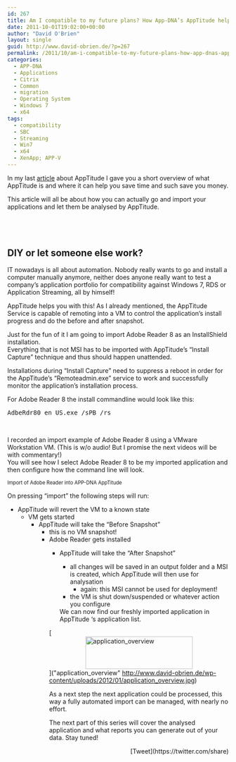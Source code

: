 ```yaml
---
id: 267
title: Am I compatible to my future plans? How App-DNA’s AppTitude helps along the way… (part 2)
date: 2011-10-01T19:02:00+00:00
author: "David O'Brien"
layout: single
guid: http://www.david-obrien.de/?p=267
permalink: /2011/10/am-i-compatible-to-my-future-plans-how-app-dnas-apptitude-helps-along-the-way-part-2/
categories:
  - APP-DNA
  - Applications
  - Citrix
  - Common
  - migration
  - Operating System
  - Windows 7
  - x64
tags:
  - compatibility
  - SBC
  - Streaming
  - Win7
  - x64
  - XenApp; APP-V
---
```

In my last [article](http://www.sepago.de/d/david/2011/09/20/am-i-compatible-to-my-future-plans) about AppTitude I gave you a short overview of what AppTitude is and where it can help you save time and such save you money.

This article will all be about how you can actually go and import your applications and let them be analysed by AppTitude.

## &nbsp;

## DIY or let someone else work?

IT nowadays is all about automation. Nobody really wants to go and install a computer manually anymore, neither does anyone really want to test a company’s application portfolio for compatibility against Windows 7, RDS or Application Streaming, all by himself!

AppTitude helps you with this! As I already mentioned, the AppTitude Service is capable of remoting into a VM to control the application’s install progress and do the before and after snapshot.

Just for the fun of it I am going to import Adobe Reader 8 as an InstallShield installation.  
Everything that is not MSI has to be imported with AppTitude’s “Install Capture” technique and thus should happen unattended.

Installations during “Install Capture” need to suppress a reboot in order for the AppTitude’s “Remoteadmin.exe” service to work and successfully monitor the application’s installation process.

For Adobe Reader 8 the install commandline would look like this:

<div class="csharpcode">
  <pre class="alt">AdbeRdr80_en_US.exe /sPB /rs</pre>
</div>

&nbsp;

I recorded an import example of Adobe Reader 8 using a VMware Workstation VM. (This is w/o audio! But I promise the next videos will be with commentary!)  
You will see how I select Adobe Reader 8 to be my imported application and then configure how the command line will look.

<div style="padding-bottom: 0px; margin: 0px; padding-left: 0px; padding-right: 0px; display: inline; float: none; padding-top: 0px" id="scid:5737277B-5D6D-4f48-ABFC-DD9C333F4C5D:01115bf0-9d67-4e99-9b6d-b49ed8c03eeb" class="wlWriterEditableSmartContent">
  <div>
  </div>
  
  <div style="width:448px;clear:both;font-size:.8em">
    Import of Adobe Reader into APP-DNA AppTitude
  </div>
</div>

On pressing “import” the following steps will run:

  * AppTitude will revert the VM to a known state 
      * VM gets started 
          * AppTitude will take the “Before Snapshot” 
              * this is no VM snapshot!
              * Adobe Reader gets installed 
                  * AppTitude will take the “After Snapshot” 
                      * all changes will be saved in an output folder and a MSI is created, which AppTitude will then use for analysation 
                          * again: this MSI cannot be used for deployment!
                      * the VM is shut down/suspended or whatever action you configure</ul> 
                    We can now find our freshly imported application in AppTitude ‘s application list.
                    
                    [<img style="background-image: none; border-right-width: 0px; padding-left: 0px; padding-right: 0px; display: block; float: none; border-top-width: 0px; border-bottom-width: 0px; margin-left: auto; border-left-width: 0px; margin-right: auto; padding-top: 0px" title="application_overview" border="0" alt="application_overview" src="http://www.david-obrien.de/wp-content/uploads/2012/01/application_overview_thumb.jpg" width="244" height="74" />]("application_overview" http://www.david-obrien.de/wp-content/uploads/2012/01/application_overview.jpg)
                    
                    As a next step the next application could be processed, this way a fully automated import can be managed, with nearly no effort.
                    
                    The next part of this series will cover the analysed application and what reports you can generate out of your data. Stay tuned!
                    
                    <div style="float: right; margin-left: 10px;">
                      [Tweet](https://twitter.com/share)
                    </div>

